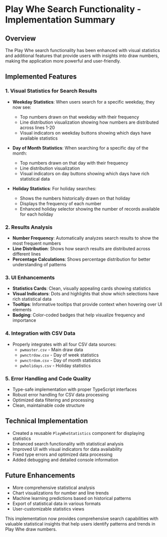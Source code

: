 # Play Whe Search Functionality - Implementation Summary

## Overview

The Play Whe search functionality has been enhanced with visual statistics and additional features that provide users with insights into draw numbers, making the application more powerful and user-friendly.

## Implemented Features

### 1. Visual Statistics for Search Results

- **Weekday Statistics**: When users search for a specific weekday, they now see:
  - Top numbers drawn on that weekday with their frequency
  - Line distribution visualization showing how numbers are distributed across lines 1-20
  - Visual indicators on weekday buttons showing which days have available statistics

- **Day of Month Statistics**: When searching for a specific day of the month:
  - Top numbers drawn on that day with their frequency
  - Line distribution visualization
  - Visual indicators on day buttons showing which days have rich statistical data

- **Holiday Statistics**: For holiday searches:
  - Shows the numbers historically drawn on that holiday
  - Displays the frequency of each number
  - Enhanced holiday selector showing the number of records available for each holiday

### 2. Results Analysis

- **Number Frequency**: Automatically analyzes search results to show the most frequent numbers
- **Line Distribution**: Shows how search results are distributed across different lines
- **Percentage Calculations**: Shows percentage distribution for better understanding of patterns

### 3. UI Enhancements

- **Statistics Cards**: Clean, visually appealing cards showing statistics
- **Visual Indicators**: Dots and highlights that show which selections have rich statistical data
- **Tooltips**: Informative tooltips that provide context when hovering over UI elements
- **Badging**: Color-coded badges that help visualize frequency and importance

### 4. Integration with CSV Data

- Properly integrates with all four CSV data sources:
  - `pwmaster.csv` - Main draw data
  - `pwnctrdow.csv` - Day of week statistics
  - `pwnctrdom.csv` - Day of month statistics
  - `pwholidays.csv` - Holiday statistics

### 5. Error Handling and Code Quality

- Type-safe implementation with proper TypeScript interfaces
- Robust error handling for CSV data processing
- Optimized data filtering and processing
- Clean, maintainable code structure

## Technical Implementation

- Created a reusable `PlayWheStatistics` component for displaying statistics
- Enhanced search functionality with statistical analysis
- Improved UI with visual indicators for data availability
- Fixed type errors and optimized data processing
- Added debugging and detailed console information

## Future Enhancements

- More comprehensive statistical analysis
- Chart visualizations for number and line trends
- Machine learning predictions based on historical patterns
- Export of statistical data in various formats
- User-customizable statistics views

This implementation now provides comprehensive search capabilities with valuable statistical insights that help users identify patterns and trends in Play Whe draw numbers.
